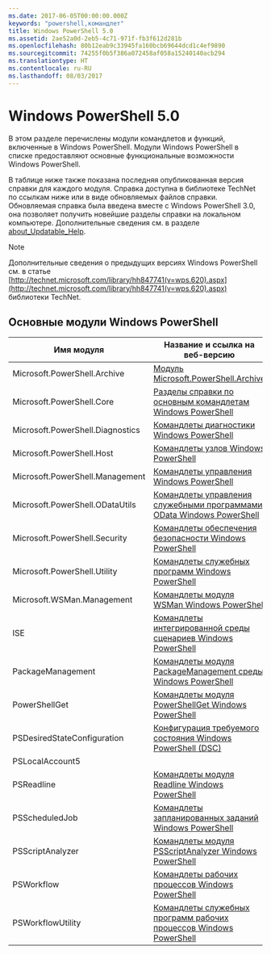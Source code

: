 ```yaml
---
ms.date: 2017-06-05T00:00:00.000Z
keywords: "powershell,командлет"
title: Windows PowerShell 5.0
ms.assetid: 2ae52a0d-2eb5-4c71-971f-fb3f612d281b
ms.openlocfilehash: 80b12eab9c33945fa160bcb69644dcd1c4ef9890
ms.sourcegitcommit: 74255f0b5f386a072458af058a15240140acb294
ms.translationtype: HT
ms.contentlocale: ru-RU
ms.lasthandoff: 08/03/2017
---
```

# <a name="windows-powershell-50"></a>Windows PowerShell 5.0
В этом разделе перечислены модули командлетов и функций, включенные в Windows PowerShell. Модули Windows PowerShell в списке предоставляют основные функциональные возможности Windows PowerShell.

В таблице ниже также показана последняя опубликованная версия справки для каждого модуля. Справка доступна в библиотеке TechNet по ссылкам ниже или в виде обновляемых файлов справки. Обновляемая справка была введена вместе с Windows PowerShell 3.0, она позволяет получить новейшие разделы справки на локальном компьютере. Дополнительные сведения см. в разделе [about_Updatable_Help](http://technet.microsoft.com/library/hh847735.aspx).

> [!NOTE]
> Дополнительные сведения о предыдущих версиях Windows PowerShell см. в статье [http://technet.microsoft.com/library/hh847741(v=wps.620).aspx](http://technet.microsoft.com/library/hh847741(v=wps.620).aspx) библиотеки TechNet.

## <a name="windows-powershell-core-modules"></a>Основные модули Windows PowerShell

|Имя модуля|Название и ссылка на веб-версию|Последняя версия|
|---------------|---------------------------------|------------------|
|Microsoft.PowerShell.Archive|[Модуль Microsoft.PowerShell.Archive](Microsoft.PowerShell.Archive-Module.md)|5.0.1.0|
|Microsoft.PowerShell.Core|[Разделы справки по основным командлетам Windows PowerShell](https://technet.microsoft.com/en-us/library/416b758e-e714-407f-bb6e-4d4e9112be95)|5.0.1.0|
|Microsoft.PowerShell.Diagnostics|[Командлеты диагностики Windows PowerShell](http://technet.microsoft.com/library/792C093D-2DAA-4A9D-96CF-A30A9A9595B4)|5.0.1.0|
|Microsoft.PowerShell.Host|[Командлеты узлов Windows PowerShell](http://technet.microsoft.com/library/E1957183-3E3C-481F-B604-F58550D42C4C)|5.0.1.0|
|Microsoft.PowerShell.Management|[Командлеты управления Windows PowerShell](http://technet.microsoft.com/library/A7DCE904-3284-4CBD-8AF4-9B660E0F8CF4)|5.0.1.0|
|Microsoft.PowerShell.ODataUtils|[Командлеты управления служебными программами OData Windows PowerShell](http://technet.microsoft.com/library/dn818911(v=wps.640).aspx)|5.0.1.0|
|Microsoft.PowerShell.Security|[Командлеты обеспечения безопасности Windows PowerShell](http://technet.microsoft.com/library/3D94A738-3A83-4BD3-8937-E518890D576F)|5.0.1.0|
|Microsoft.PowerShell.Utility|[Командлеты служебных программ Windows PowerShell](http://technet.microsoft.com/library/E5764DA6-8961-4320-B733-F460F3E6F730)|5.0.1.0|
|Microsoft.WSMan.Management|[Командлеты модуля WSMan Windows PowerShell](http://technet.microsoft.com/library/F0905869-019D-42B5-94FE-6457A182BA57)|5.0.1.0|
|ISE|[Командлеты интегрированной среды сценариев Windows PowerShell](http://technet.microsoft.com/library/7F6F1CD2-2409-47C0-8BED-72FFC88DE104)|5.0.1.0|
|PackageManagement|[Командлеты модуля PackageManagement среды Windows PowerShell](http://technet.microsoft.com/library/dn890951.aspx)|5.0.1.0|
|PowerShellGet|[Командлеты модуля PowerShellGet Windows PowerShell](http://technet.microsoft.com/library/dn835097.aspx)|5.0.1.0|
|PSDesiredStateConfiguration|[Конфигурация требуемого состояния Windows PowerShell (DSC)](https://technet.microsoft.com/en-US/library/dn521624.aspx)|5.0.1.0|
|PSLocalAccount5||5.0.1.0|
|PSReadline|[Командлеты модуля Readline Windows PowerShell](https://technet.microsoft.com/en-US/library/mt560330)|5.0.1.0|
|PSScheduledJob|[Командлеты запланированных заданий Windows PowerShell](http://technet.microsoft.com/library/DE2215F0-B525-4F65-A059-480B786C6B11)|5.0.1.0|
|PSScriptAnalyzer|[Командлеты модуля PSScriptAnalyzer Windows PowerShell](http://technet.microsoft.com/library/dn927161.aspx)|5.0.1.0|
|PSWorkflow|[Командлеты рабочих процессов Windows PowerShell](http://technet.microsoft.com/library/A6B6D03A-6FDF-478A-B08A-0C145AB690BD)|5.0.1.0|
|PSWorkflowUtility|[Командлеты служебных программ рабочих процессов Windows PowerShell](http://technet.microsoft.com/library/D33B1B65-7140-431C-9A70-F768D025074A)|5.0.1.0|

